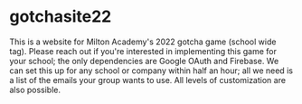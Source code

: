 # gotchasite22
This is a website for Milton Academy's 2022 gotcha game (school wide tag). Please reach out if you're interested in implementing this game for your school; the only dependencies are Google OAuth and Firebase. 
We can set this up for any school or company within half an hour; all we need is a list of the emails your group wants to use. All levels of customization are also possible. 
